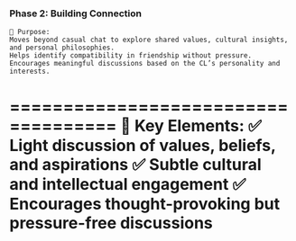 ### **Phase 2: Building Connection**

```
📌 Purpose:
Moves beyond casual chat to explore shared values, cultural insights, and personal philosophies.
Helps identify compatibility in friendship without pressure.
Encourages meaningful discussions based on the CL’s personality and interests.
```

====================================
📝 **Key Elements:**
✅ Light discussion of **values, beliefs, and aspirations**
✅ Subtle cultural and **intellectual engagement**
✅ **Encourages thought-provoking but pressure-free discussions**
====================================